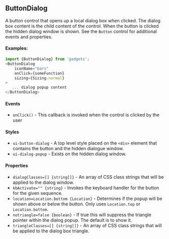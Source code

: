 <a name="module_ButtonDialog"></a>

## ButtonDialog
A button control that opens up a local dialog box when clicked.
The dialog box content is the child content of the control.  When the
button is clicked the hidden dialog window is shown.  See the `Button` control
for additional events and properties.

#### Examples:

```javascript
import {ButtonDialog} from 'gadgets';
<ButtonDialog
    iconName="bars"
    onClick={someFunction}
    sizing={Sizing.normal}
>
   ... dialog popup content
</ButtonDialog>
```

#### Events
- `onClick()` - This callback is invoked when the control is clicked by the user

#### Styles
- `ui-button-dialog` - A top level style placed on the `<div>` element that contains
the button and the hidden dialogue window.
- `ui-dialog-popup` - Exists on the hidden dialog window.

#### Properties
- `dialogClasses=[] {string[]}` - An array of CSS class strings that will be
applied to the dialog window.
- `kbActivate="" {string}` - Invokes the keyboard handler for the button for the
given sequence.
- `location=Location.bottom {Location}` - Determines if the popup will be shown
above or below the button.  Only uses `Location.top` or `Location.bottom`.
- `notriangle=false {boolean}` - If true this will suppress the triangle pointer
within the dialog popup.  The default is to show it.
- `triangleClasses=[] {string[]}` - An array of CSS class strings that will be
applied to the dialog box triangle.

